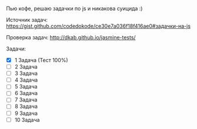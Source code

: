 Пью кофе, решаю задачки по js и никакова суицида :)

Источник задач: https://gist.github.com/codedokode/ce30e7a036f18f416ae0#задачки-на-js

Проверка задач: http://dkab.github.io/jasmine-tests/

Задачи:
- [x] 1 Задача (Тест 100%)
- [ ] 2 Задача
- [ ] 3 Задача
- [ ] 4 Задача
- [ ] 5 Задача
- [ ] 6 Задача
- [ ] 7 Задача
- [ ] 8 Задача
- [ ] 9 Задача
- [ ] 10 Задача